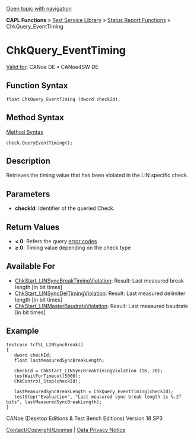 [Open topic with navigation](../../../../../CANoeDEFamily.htm#Topics/CAPLFunctions/Test/Functions/CAPLfunctionChkQueryEventTiming.md)

**CAPL Functions** » [Test Service Library](../CAPLfunctionsTSLOverview.md) » [Status Report Functions](../CAPLfunctionsTSLStatusReportFunctions.md) » ChkQuery_EventTiming

# ChkQuery_EventTiming

[Valid for](../../../Shared/FeatureAvailability.md): CANoe DE • CANoe4SW DE

## Function Syntax

```plaintext
float ChkQuery_EventTiming (dword checkId);
```

## Method Syntax

[Method Syntax](../../../Shared/CAPL/General/ClassesAndObjects.md)

```plaintext
check.QueryEventTiming();
```

## Description

Retrieves the timing value that has been violated in the LIN specific check.

## Parameters

- **checkId**: Identifier of the queried Check.

## Return Values

- **< 0**: Refers the query [error codes](../CAPLfunctionsTSLErrorCodes.md)
- **≥ 0**: Timing value depending on the check type

## Available For

- [ChkStart_LINSyncBreakTimingViolation](CAPLfunctionChkStartLinSyncBreakTimingViolation.md): Result: Last measured break length [in bit times]
- [ChkStart_LINSyncDelTimingViolation](CAPLfunctionChkStartLinSyncDelTimingViolation.md): Result: Last measured delimiter length [in bit times]
- [ChkStart_LINMasterBaudrateViolation](CAPLfunctionChkStartLinMasterBaudrateViolation.md): Result: Last measured baudrate [in bit times]

## Example

```plaintext
testcase tcTSL_LINSyncBreak()
{
   dword checkId;
   float lastMeasuredSyncBreakLength;

   checkId = ChkStart_LINSyncBreakTimingViolation (18, 20);
   testWaitForTimeout(5000);
   ChkControl_Stop(checkId);

   lastMeasuredSyncBreakLength = ChkQuery_EventTiming(checkId);
   testStep("Evaluation", "Last measured sync break length is %.2f bits", lastMeasuredSyncBreakLength);
}
```

CANoe (Desktop Editions & Test Bench Editions) Version 18 SP3

[Contact/Copyright/License](../../../Shared/ContactCopyrightLicense.md) | [Data Privacy Notice](https://www.vector.com/int/en/company/get-info/privacy-policy/)
